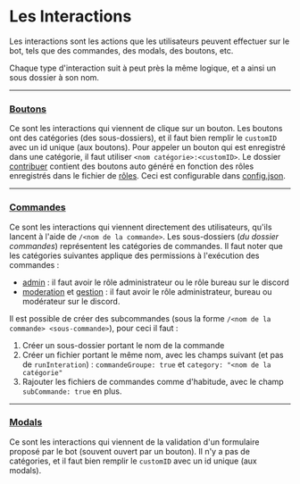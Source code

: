 # Les Interactions
Les interactions sont les actions que les utilisateurs peuvent effectuer sur le bot, tels que des commandes, des modals, des boutons, etc.

Chaque type d'interaction suit à peut près la même logique, et a ainsi un sous dossier à son nom.

---
### [Boutons](../src/interactions/buttons)
Ce sont les interactions qui viennent de clique sur un bouton.
Les boutons ont des catégories (des sous-dossiers), et il faut bien remplir le `customID` avec un id unique (aux boutons).
Pour appeler un bouton qui est enregistré dans une catégorie, il faut utiliser `<nom catégorie>:<customID>`.
Le dossier [contribuer](../src/interactions/buttons/contribuer) contient des boutons auto généré en fonction des rôles enregistrés dans le fichier de [rôles](../src/data/utils/roles.json).
Ceci est configurable dans [config.json](../src/interactions/buttons/contribuer/config.json).

---
### [Commandes](../src/interactions/commands/)
Ce sont les interactions qui viennent directement des utilisateurs, qu'ils lancent à l'aide de `/<nom de la commande>`.
Les sous-dossiers (*du dossier commandes*) représentent les catégories de commandes.
Il faut noter que les catégories suivantes applique des permissions à l'exécution des commandes :
- [admin](../src/interactions/commands/admin) : il faut avoir le rôle administrateur ou le rôle bureau sur le discord
- [moderation](../src/interactions/commands/moderation) et [gestion](../src/interactions/commands/gestion) : il faut avoir le rôle administrateur, bureau ou modérateur sur le discord.

Il est possible de créer des subcommandes (sous la forme `/<nom de la commande> <sous-commande>`), pour ceci il faut :
1) Créer un sous-dossier portant le nom de la commande
2) Créer un fichier portant le même nom, avec les champs suivant (et pas de `runInteration`) : `commandeGroupe: true` et `category: "<nom de la catégorie"`
3) Rajouter les fichiers de commandes comme d'habitude, avec le champ `subCommande: true` en plus.

---
### [Modals](../src/interactions/modals)
Ce sont les interactions qui viennent de la validation d'un formulaire proposé par le bot (souvent ouvert par un bouton).
Il n'y a pas de catégories, et il faut bien remplir le `customID` avec un id unique (aux modals).
